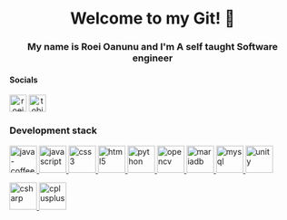 <h1 align="center">Welcome to my Git! 👋</h1>
<h3 align="center">My name is Roei Oanunu and I'm A self taught Software engineer</h3>

<h4 align="left">Socials</h3>

<a align="center" href="https://linkedin.com/in/roei oanunu" target="blank"><img align="center" src="https://img.icons8.com/cute-clipart/30/linkedin.png" alt="roei oanunu" height="30" width="30" /></a>
<a align="center" href="https://discord.gg/tobiesroei" target="blank"><img align="center" src="https://img.icons8.com/cute-clipart/64/discord-logo.png" alt="tobiesroei" height="30" width="30" /></a>


<h3 align="left">Development stack</h3>
<p align="left"> 
    <a href="https://www.java.com" target="_blank" rel="noreferrer"> <img src="https://img.icons8.com/plasticine/48/java-coffee-cup-logo.png" alt="java-coffee-cup-logo" alt="java" width="48" height="48"/> </a> 
    <a href="https://developer.mozilla.org/en-US/docs/Web/JavaScript" target="_blank" rel="noreferrer"> <img src="https://img.icons8.com/dusk/48/javascript.png" alt="javascript" width="48" height="48"/> </a>
    <a href="https://www.w3schools.com/css/" target="_blank" rel="noreferrer"> <img src="https://img.icons8.com/dusk/48/css3.png" alt="css3" width="48" height="48"/> </a>  
    <a href="https://www.w3.org/html/" target="_blank" rel="noreferrer"> <img src="https://img.icons8.com/plasticine/48/html-5.png" alt="html5" width="48" height="48"/> </a> 
    <a href="https://www.python.org" target="_blank" rel="noreferrer"> <img src="https://img.icons8.com/dusk/48/python.png" alt="python" width="48" height="48"/> </a> 
    <a href="https://opencv.org/" target="_blank" rel="noreferrer"> <img src="https://img.icons8.com/color/48/opencv.png" alt="opencv" width="48" height="48"/> </a> 
    <a href="https://mariadb.org/" target="_blank" rel="noreferrer"> <img src="https://img.icons8.com/fluency/48/maria-db.png" alt="mariadb" width="48" height="48"/> </a> 
    <a href="https://www.mysql.com/" target="_blank" rel="noreferrer"> <img src="https://img.icons8.com/color/48/my-sql.png" alt="mysql" width="48" height="48"/> </a> 
    <a href="https://unity.com/" target="_blank" rel="noreferrer"> <img src="https://img.icons8.com/dusk/48/unity.png" alt="unity" width="48" height="48"/> </a> </p>
    <a href="https://www.w3schools.com/cs/" target="_blank" rel="noreferrer"> <img src="https://img.icons8.com/dusk/48/cs.png" alt="csharp" width="48" height="48"/> </a> 
    <a href="https://www.w3schools.com/cpp/" target="_blank" rel="noreferrer"> <img src="https://img.icons8.com/dusk/48/c-plus-plus.png" alt="cplusplus" width="48" height="48"/> </a> 

